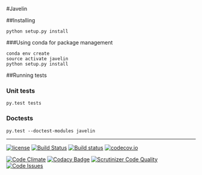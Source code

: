 #Javelin

##Installing

```
python setup.py install
```

###Using conda for package management

```
conda env create
source activate javelin
python setup.py install
```

##Running tests

### Unit tests

```
py.test tests
```
### Doctests

```
py.test --doctest-modules javelin
```

---
[![license](https://img.shields.io/github/license/rosswhitfield/javelin.svg?maxAge=2592000)](LICENSE)
[![Build Status](https://travis-ci.org/rosswhitfield/javelin.svg?branch=master)](https://travis-ci.org/rosswhitfield/javelin)
[![Build status](https://ci.appveyor.com/api/projects/status/32ajp5h0qunugdl3?svg=true)](https://ci.appveyor.com/project/rosswhitfield/javelin)
[![codecov.io](https://codecov.io/github/rosswhitfield/javelin/coverage.svg?branch=master)](https://codecov.io/github/rosswhitfield/javelin?branch=master)

[![Code Climate](https://codeclimate.com/github/rosswhitfield/javelin/badges/gpa.svg)](https://codeclimate.com/github/rosswhitfield/javelin)
[![Codacy Badge](https://api.codacy.com/project/badge/grade/1d159bdd70ee4705b8e73238e59cc841)](https://www.codacy.com/app/whitfieldre/javelin)
[![Scrutinizer Code Quality](https://scrutinizer-ci.com/g/rosswhitfield/javelin/badges/quality-score.png?b=master)](https://scrutinizer-ci.com/g/rosswhitfield/javelin/?branch=master)
[![Code Issues](https://www.quantifiedcode.com/api/v1/project/b9400bc9e65144499231b2137856ce35/badge.svg)](https://www.quantifiedcode.com/app/project/b9400bc9e65144499231b2137856ce35)
